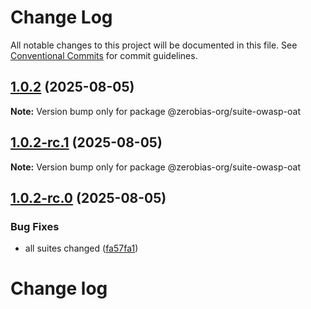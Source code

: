 # Change Log

All notable changes to this project will be documented in this file.
See [Conventional Commits](https://conventionalcommits.org) for commit guidelines.

## [1.0.2](https://github.com/zerobias-org/suite/compare/@zerobias-org/suite-owasp-oat@1.0.2-rc.1...@zerobias-org/suite-owasp-oat@1.0.2) (2025-08-05)

**Note:** Version bump only for package @zerobias-org/suite-owasp-oat





## [1.0.2-rc.1](https://github.com/zerobias-org/suite/compare/@zerobias-org/suite-owasp-oat@1.0.2-rc.0...@zerobias-org/suite-owasp-oat@1.0.2-rc.1) (2025-08-05)

**Note:** Version bump only for package @zerobias-org/suite-owasp-oat





## [1.0.2-rc.0](https://github.com/zerobias-org/suite/compare/@zerobias-org/suite-owasp-oat@1.0.1...@zerobias-org/suite-owasp-oat@1.0.2-rc.0) (2025-08-05)


### Bug Fixes

* all suites changed ([fa57fa1](https://github.com/zerobias-org/suite/commit/fa57fa1af7628003297df46b2d7740fe95bd2666))





# Change log

